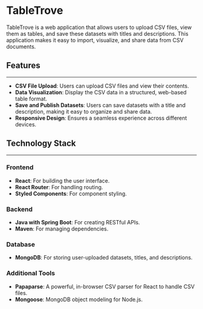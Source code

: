 TableTrove
==========

TableTrove is a web application that allows users to upload CSV files, view them as tables, and save these datasets with titles and descriptions. This application makes it easy to import, visualize, and share data from CSV documents.

## Features
--------

*   **CSV File Upload**: Users can upload CSV files and view their contents.
*   **Data Visualization**: Display the CSV data in a structured, web-based table format.
*   **Save and Publish Datasets**: Users can save datasets with a title and description, making it easy to organize and share data.
*   **Responsive Design**: Ensures a seamless experience across different devices.

## Technology Stack
----------------

### Frontend

*   **React**: For building the user interface.
*   **React Router**: For handling routing.
*   **Styled Components**: For component styling.

### Backend

*   **Java with Spring Boot**: For creating RESTful APIs.
*   **Maven**: For managing dependencies.

### Database

*   **MongoDB**: For storing user-uploaded datasets, titles, and descriptions.

### Additional Tools

*   **Papaparse**: A powerful, in-browser CSV parser for React to handle CSV files.
*   **Mongoose**: MongoDB object modeling for Node.js.